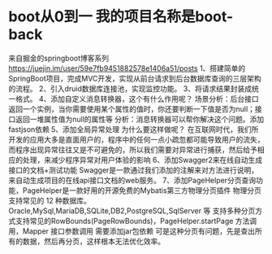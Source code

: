 # boot从0到一 我的项目名称是boot-back
来自掘金的springboot博客系列 https://juejin.im/user/59e7fb9451882578e1406a51/posts
1、搭建简单的SpringBoot项目，完成MVC开发，实现从前台请求到后台数据库查询的三层架构的流程。
2、引入druid数据库连接池，实现监控功能。
3、将请求结果封装成统一格式。
4、添加自定义消息转换器，这个有什么作用呢？
场景分析：后台接口返回一个实例，当你需要使用某个属性的值时，你还要判断一下值是否为null；接口返回一堆属性值为null的属性等
分析：消息转换器可以帮你解决这个问题。添加fastjson依赖
5、添加全局异常处理
为什么要这样做呢？
在互联网时代，我们所开发的应用大多是直面用户的，程序中的任何一点小疏忽都可能导致用户的流失，而程序出现异常往往又是不可避免的，所以我们需要对异常进行捕获，然后给予相应的处理，来减少程序异常对用户体验的影响
6、添加Swagger2来在线自动生成接口的文档+测试功能
Swagger是一款通过我们添加的注解来对方法进行说明，来自动生成项目的在线api接口文档的web服务。
7、添加PageHelper分页查询功能，PageHelper是一款好用的开源免费的Mybatis第三方物理分页插件
物理分页支持常见的 12 种数据库。Oracle,MySql,MariaDB,SQLite,DB2,PostgreSQL,SqlServer 等
支持多种分页方式支持常见的RowBounds(PageRowBounds)，PageHelper.startPage 方法调用，Mapper 接口参数调用
需要添加jar包依赖
可是这种分页有问题，先是查出所有的数据，然后再分页，这样根本无法优化效率。
